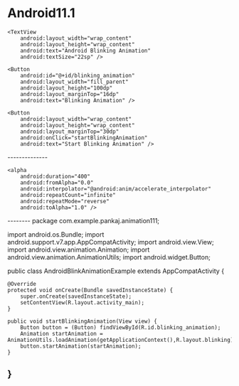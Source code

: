 # Android11.1
<?xml version="1.0" encoding="utf-8"?>
<LinearLayout xmlns:android="http://schemas.android.com/apk/res/android"
    android:layout_width="match_parent"
    android:layout_height="match_parent"
    android:layout_margin="16dp"
    android:gravity="center_horizontal"
    android:orientation="vertical">

    <TextView
        android:layout_width="wrap_content"
        android:layout_height="wrap_content"
        android:text="Android Blinking Animation"
        android:textSize="22sp" />

    <Button
        android:id="@+id/blinking_animation"
        android:layout_width="fill_parent"
        android:layout_height="100dp"
        android:layout_marginTop="16dp"
        android:text="Blinking Animation" />

    <Button
        android:layout_width="wrap_content"
        android:layout_height="wrap_content"
        android:layout_marginTop="30dp"
        android:onClick="startBlinkingAnimation"
        android:text="Start Blinking Animation" />

</LinearLayout>
--------------
<?xml version="1.0" encoding="utf-8"?>
<set xmlns:android="http://schemas.android.com/apk/res/android">

    <alpha
        android:duration="400"
        android:fromAlpha="0.0"
        android:interpolator="@android:anim/accelerate_interpolator"
        android:repeatCount="infinite"
        android:repeatMode="reverse"
        android:toAlpha="1.0" />

</set>
--------
package com.example.pankaj.animation111;

import android.os.Bundle;
import android.support.v7.app.AppCompatActivity;
import android.view.View;
import android.view.animation.Animation;
import android.view.animation.AnimationUtils;
import android.widget.Button;

public class AndroidBlinkAnimationExample extends AppCompatActivity {

    @Override
    protected void onCreate(Bundle savedInstanceState) {
        super.onCreate(savedInstanceState);
        setContentView(R.layout.activity_main);
    }

    public void startBlinkingAnimation(View view) {
        Button button = (Button) findViewById(R.id.blinking_animation);
        Animation startAnimation = AnimationUtils.loadAnimation(getApplicationContext(),R.layout.blinking);
        button.startAnimation(startAnimation);
    }
}
------
